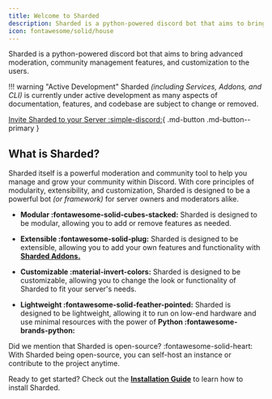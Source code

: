```yaml
---
title: Welcome to Sharded
description: Sharded is a python-powered discord bot that aims to bring advanced moderation, community management features, and customization to the users.
icon: fontawesome/solid/house
---
```

Sharded is a python-powered discord bot that aims to bring advanced moderation,
community management features, and customization to the users.

!!! warning "Active Development"
    Sharded *(including Services, Addons, and CLI)* is currently under active development as many aspects of 
    documentation, features, and codebase are subject to change or removed.

[Invite Sharded to your Server :simple-discord:](https://discord.com/oauth2/authorize?client_id=1319824973233127515){ .md-button .md-button--primary } 

## What is Sharded?

Sharded itself is a powerful moderation and community tool to help you manage and grow your community within Discord.
With core principles of modularity, extensibility, and customization, Sharded is designed to be a powerful bot 
*(or framework)* for server owners and moderators alike.

- **Modular :fontawesome-solid-cubes-stacked:** Sharded is designed to be modular, allowing you to add or 
    remove features as needed.

- **Extensible :fontawesome-solid-plug:** Sharded is designed to be extensible, allowing you to add your own 
    features and functionality with **[Sharded Addons.](addons/index.md)**

- **Customizable :material-invert-colors:** Sharded is designed to be customizable, allowing you to change the 
    look or functionality of Sharded to fit your server's needs.

- **Lightweight :fontawesome-solid-feather-pointed:** Sharded is designed to be lightweight, allowing it to run on 
    low-end hardware and use minimal resources with the power of **Python :fontawesome-brands-python:**

Did we mention that Sharded is open-source? :fontawesome-solid-heart: With Sharded being open-source, you can
self-host an instance or contribute to the project anytime.

Ready to get started? Check out the **[Installation Guide](getting-started.md)** to learn how to install Sharded.